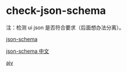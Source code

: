 # check-json-schema

注：检测 ui json 是否符合要求（后面想办法分离）。

[json-schema](https://json-schema.org/)

[json-schema 中文](https://json-schema.apifox.cn/)

[ajv](https://www.npmjs.com/package/ajv)
